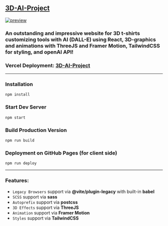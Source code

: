## [3D-AI-Project](https://github.com/Master-AI-GPT/3D-AI-Project/)

[![preview](https://github.com/https://github.com/Master-AI-GPT/3D-AI-Project/blob/main/preview.jpg)](https://github.com/Master-AI-GPT/3D-AI-Project/)

### An outstanding and impressive website for 3D t-shirts customizing tools with AI (DALL-E) using React, 3D-graphics and animations with ThreeJS and Framer Motion, TailwindCSS for styling, and openAI API!

### Vercel Deployment: [3D-AI-Project](https://tshirts-customizing-ai-project.vercel.app/)

---

### Installation

```
npm install
```

### Start Dev Server

```
npm start
```

### Build Production Version

```
npm run build
```

### Deployment on GitHub Pages (for client side)

```
npm run deploy
```

---

### Features:

- `Legacy Browsers` support via **@vite/plugin-legacy** with built-in **babel**
- `SCSS` support via **sass**
- `Autoprefix` support via **postcss**
- `3D Effects` support via **ThreeJS**
- `Animation` support via **Framer Motion**
- `Styles` support via **TailwindCSS**
